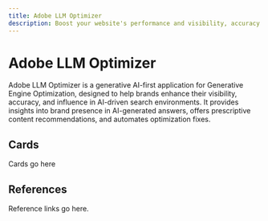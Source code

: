 ```yaml
---
title: Adobe LLM Optimizer
description: Boost your website's performance and visibility, accuracy and influence in AI-driven search environments with LLM Optimizer.
---
```


# Adobe LLM Optimizer

Adobe LLM Optimizer is a generative AI-first application for Generative Engine Optimization, designed to help brands enhance their visibility, accuracy, and influence in AI-driven search environments. It provides insights into brand presence in AI-generated answers, offers prescriptive content recommendations, and automates optimization fixes. 

## Cards

Cards go here

## References

Reference links go here.
